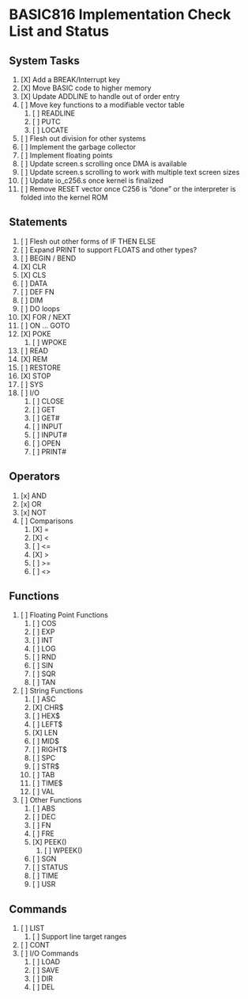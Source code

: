 # BASIC816 Implementation Check List and Status

## System Tasks

1. [X] Add a BREAK/Interrupt key
1. [X] Move BASIC code to higher memory
1. [X] Update ADDLINE to handle out of order entry
1. [ ] Move key functions to a modifiable vector table
    1. [ ] READLINE
    1. [ ] PUTC
    1. [ ] LOCATE
1. [ ] Flesh out division for other systems
1. [ ] Implement the garbage collector
1. [ ] Implement floating points
1. [ ] Update screen.s scrolling once DMA is available
1. [ ] Update screen.s scrolling to work with multiple text screen sizes
1. [ ] Update io_c256.s once kernel is finalized
1. [ ] Remove RESET vector once C256 is “done” or the interpreter is folded into the kernel ROM

## Statements

1. [ ] Flesh out other forms of IF THEN ELSE
1. [ ] Expand PRINT to support FLOATS and other types?
1. [ ] BEGIN / BEND
1. [X] CLR
1. [X] CLS
1. [ ] DATA
1. [ ] DEF FN
1. [ ] DIM
1. [ ] DO loops
1. [X] FOR / NEXT
1. [ ] ON … GOTO
1. [X] POKE
    1. [ ] WPOKE
1. [ ] READ
1. [X] REM
1. [ ] RESTORE
1. [X] STOP
1. [ ] SYS
1. [ ] I/O
    1. [ ] CLOSE
    1. [ ] GET
    1. [ ] GET#
    1. [ ] INPUT
    1. [ ] INPUT#
    1. [ ] OPEN
    1. [ ] PRINT#

## Operators

1. [x] AND
1. [x] OR
1. [x] NOT
1. [ ] Comparisons
    1. [X] =
    1. [X] <
    1. [ ] <=
    1. [X] >
    1. [ ] >=
    1. [ ] <>

## Functions

1. [ ] Floating Point Functions
    1. [ ] COS
    1. [ ] EXP
    1. [ ] INT
    1. [ ] LOG
    1. [ ] RND
    1. [ ] SIN
    1. [ ] SQR
    1. [ ] TAN
1. [ ] String Functions
    1. [ ] ASC
    1. [X] CHR$
    1. [ ] HEX$
    1. [ ] LEFT$
    1. [X] LEN
    1. [ ] MID$
    1. [ ] RIGHT$
    1. [ ] SPC
    1. [ ] STR$
    1. [ ] TAB
    1. [ ] TIME$
    1. [ ] VAL
1. [ ] Other Functions
    1. [ ] ABS
    1. [ ] DEC
    1. [ ] FN
    1. [ ] FRE
    1. [X] PEEK()
        1. [ ] WPEEK()
    1. [ ] SGN
    1. [ ] STATUS
    1. [ ] TIME
    1. [ ] USR

## Commands

1. [ ] LIST
    1. [ ] Support line target ranges
1. [ ] CONT
1. [ ] I/O Commands
    1. [ ] LOAD
    1. [ ] SAVE
    1. [ ] DIR
    1. [ ] DEL